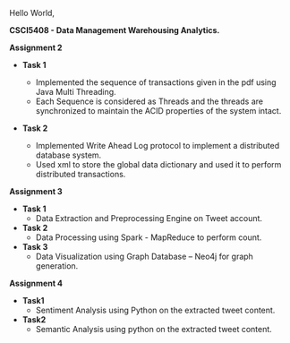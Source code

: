 Hello World,

**CSCI5408 - Data Management Warehousing Analytics.**

**Assignment 2**

- **Task 1**
    - Implemented the sequence of transactions given in the pdf using Java Multi Threading.
    - Each Sequence is considered as Threads and the threads are synchronized to maintain the ACID properties of the system intact.

- **Task 2**
    - Implemented Write Ahead Log protocol to implement a distributed database system.
    - Used xml to store the global data dictionary and used it to perform distributed transactions.

**Assignment 3**

- **Task 1**
    - Data Extraction and Preprocessing Engine on Tweet account.
- **Task 2**
    - Data Processing using Spark - MapReduce to perform count.
- **Task 3**
    - Data Visualization using Graph Database – Neo4j for graph generation.
    
**Assignment 4**

- **Task1**
    - Sentiment Analysis using Python on the extracted tweet content.
- **Task2**
    - Semantic Analysis using python on the extracted tweet content.
    